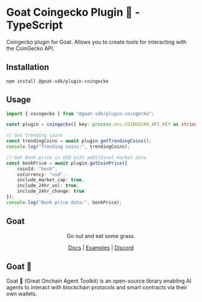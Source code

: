# Goat Coingecko Plugin 🐐 - TypeScript

Coingecko plugin for Goat. Allows you to create tools for interacting with the CoinGecko API.

## Installation
```
npm install @goat-sdk/plugin-coingecko
```

## Usage
    
```typescript
import { coingecko } from "@goat-sdk/plugin-coingecko";

const plugin = coingecko({ key: process.env.COINGECKO_API_KEY as string });

// Get trending coins
const trendingCoins = await plugin.getTrendingCoins();
console.log("Trending coins:", trendingCoins);

// Get Bonk price in USD with additional market data
const bonkPrice = await plugin.getCoinPrice({
    coinId: "bonk",
    vsCurrency: "usd",
    include_market_cap: true,
    include_24hr_vol: true,
    include_24hr_change: true
});
console.log("Bonk price data:", bonkPrice);
```

## Goat

<div align="center">
Go out and eat some grass.

[Docs](https://ohmygoat.dev) | [Examples](https://github.com/goat-sdk/goat/tree/main/typescript/examples) | [Discord](https://discord.gg/goat-sdk)</div>

## Goat 🐐
Goat 🐐 (Great Onchain Agent Toolkit) is an open-source library enabling AI agents to interact with blockchain protocols and smart contracts via their own wallets.
